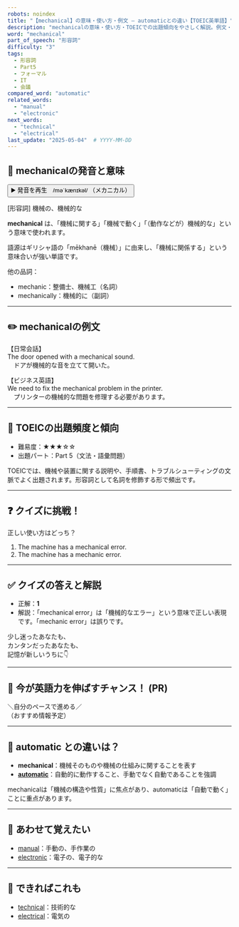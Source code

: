 ```yaml
---
robots: noindex
title: "【mechanical】の意味・使い方・例文 ― automaticとの違い【TOEIC英単語】"
description: "mechanicalの意味・使い方・TOEICでの出題傾向をやさしく解説。例文・クイズ付きでautomaticとの違いもわかりやすく学べます。"
word: "mechanical"
part_of_speech: "形容詞"
difficulty: "3"
tags:
  - 形容詞
  - Part5
  - フォーマル
  - IT
  - 会議
compared_word: "automatic"
related_words:
  - "manual"
  - "electronic"
next_words:
  - "technical"
  - "electrical"
last_update: "2025-05-04"  # YYYY-MM-DD
---
```


## 🔰 mechanicalの発音と意味

<button class="play-audio" onclick="playTTS('mechanical')">
  <span class="play-audio-main">
    ▶️ 発音を再生　/məˈkænɪkəl/
  </span>
  <span class="play-audio-sub">
    （メカニカル）
  </span>
</button>

[形容詞] 機械の、機械的な

**mechanical** は、「機械に関する」「機械で動く」「（動作などが）機械的な」という意味で使われます。

語源はギリシャ語の「mēkhanē（機械）」に由来し、「機械に関係する」という意味合いが強い単語です。

他の品詞：  
- mechanic：整備士、機械工（名詞）
- mechanically：機械的に（副詞）

---

## ✏️ mechanicalの例文

【日常会話】  
The door opened with a mechanical sound.  
　ドアが機械的な音を立てて開いた。

【ビジネス英語】  
We need to fix the mechanical problem in the printer.  
　プリンターの機械的な問題を修理する必要があります。

---

## 🎯 TOEICの出題頻度と傾向

- 難易度：★★★☆☆
- 出題パート：Part 5（文法・語彙問題）

TOEICでは、機械や装置に関する説明や、手順書、トラブルシューティングの文脈でよく出題されます。形容詞として名詞を修飾する形で頻出です。

---

## ❓ クイズに挑戦！

正しい使い方はどっち？

1. The machine has a mechanical error.
2. The machine has a mechanic error.

---

## ✅ クイズの答えと解説

- 正解：**1**
- 解説：「mechanical error」は「機械的なエラー」という意味で正しい表現です。「mechanic error」は誤りです。

少し迷ったあなたも、  
カンタンだったあなたも、  
記憶が新しいうちに👇️

---

## 🚀 今が英語力を伸ばすチャンス！ (PR)

<div class="info-center">
＼自分のペースで進める／<br>  
（おすすめ情報予定）
</div>

---

## 🤔  automatic との違いは？

- **mechanical**：機械そのものや機械の仕組みに関することを表す
- **[automatic](/automatic)**：自動的に動作すること、手動でなく自動であることを強調

mechanicalは「機械の構造や性質」に焦点があり、automaticは「自動で動く」ことに重点があります。

---

## 🧩 あわせて覚えたい

- [manual](/manual)：手動の、手作業の
- [electronic](/electronic)：電子の、電子的な

---

## 📖 できればこれも

- [technical](/technical)：技術的な
- [electrical](/electrical)：電気の

<!-- cvid: aid45_bid43 -->
